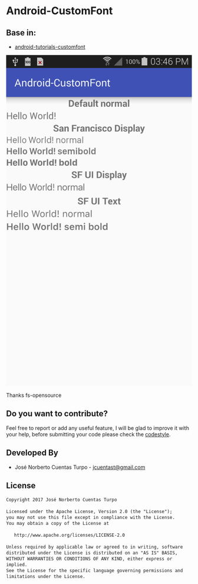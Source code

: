 # Android-CustomFont

## Base in:
 - [android-tutorials-customfont](https://github.com/fs-opensource/android-tutorials-customfont)

![](./art/device-2017-06-22-154654.png)

Thanks fs-opensource

Do you want to contribute?
--------------------------
Feel free to report or add any useful feature, I will be glad to improve it with your help, before submitting your code please check the [codestyle](https://github.com/square/java-code-styles).

Developed By
------------

* José Norberto Cuentas Turpo  - <jcuentast@gmail.com>

License
-------

    Copyright 2017 José Norberto Cuentas Turpo

    Licensed under the Apache License, Version 2.0 (the "License");
    you may not use this file except in compliance with the License.
    You may obtain a copy of the License at

       http://www.apache.org/licenses/LICENSE-2.0

    Unless required by applicable law or agreed to in writing, software
    distributed under the License is distributed on an "AS IS" BASIS,
    WITHOUT WARRANTIES OR CONDITIONS OF ANY KIND, either express or implied.
    See the License for the specific language governing permissions and
    limitations under the License.
